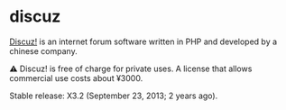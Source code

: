 discuz
======

[Discuz!][1] is an internet forum software written in PHP and developed by a chinese company.

:warning: Discuz! is free of charge for private uses. A license that allows commercial use costs about ¥3000.

Stable release: X3.2 (September 23, 2013; 2 years ago).

[1]: http://www.discuz.net
